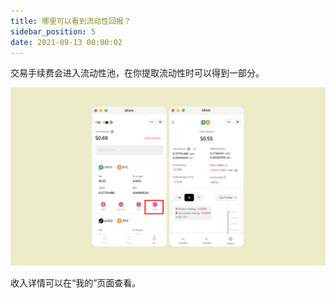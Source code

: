 ```yaml
---
title: 哪里可以看到流动性回报？
sidebar_position: 5
date: 2021-09-13 00:00:02
---
```



交易手续费会进入流动性池，在你提取流动性时可以得到一部分。

![](../assets/profit.png)

收入详情可以在“我的”页面查看。